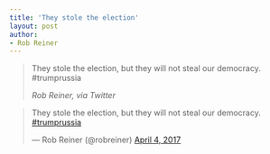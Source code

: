```yaml
---
title: 'They stole the election'
layout: post
author:
- Rob Reiner
---
```


> They stole the election, but they will not steal our democracy. #trumprussia
>
> <cite>Rob Reiner, via Twitter</cite>

<blockquote class="twitter-tweet"><p lang="en" dir="ltr">They stole the election, but they will not steal our democracy. <a href="https://twitter.com/hashtag/trumprussia?src=hash&amp;ref_src=twsrc%5Etfw">#trumprussia</a></p>&mdash; Rob Reiner (@robreiner) <a href="https://twitter.com/robreiner/status/849245720918020096?ref_src=twsrc%5Etfw">April 4, 2017</a></blockquote> <script async src="https://platform.twitter.com/widgets.js" charset="utf-8"></script>
